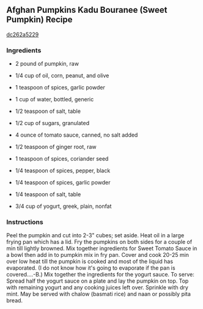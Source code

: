 ## Afghan Pumpkins Kadu Bouranee (Sweet Pumpkin) Recipe

[dc262a5229](http://cookeatshare.com/recipes/afghan-pumpkins-kadu-bouranee-sweet-pumpkin-62588)

### Ingredients

 - 2 pound of pumpkin, raw

 - 1/4 cup of oil, corn, peanut, and olive

 - 1 teaspoon of spices, garlic powder

 - 1 cup of water, bottled, generic

 - 1/2 teaspoon of salt, table

 - 1/2 cup of sugars, granulated

 - 4 ounce of tomato sauce, canned, no salt added

 - 1/2 teaspoon of ginger root, raw

 - 1 teaspoon of spices, coriander seed

 - 1/4 teaspoon of spices, pepper, black

 - 1/4 teaspoon of spices, garlic powder

 - 1/4 teaspoon of salt, table

 - 3/4 cup of yogurt, greek, plain, nonfat

### Instructions

Peel the pumpkin and cut into 2-3" cubes; set aside. Heat oil in a large frying pan which has a lid. Fry the pumpkins on both sides for a couple of min till lightly browned. Mix together ingredients for Sweet Tomato Sauce in a bowl then add in to pumpkin mix in fry pan. Cover and cook 20-25 min over low heat till the pumpkin is cooked and most of the liquid has evaporated. (I do not know how it's going to evaporate if the pan is covered....-B.) Mix together the ingredients for the yogurt sauce. To serve: Spread half the yogurt sauce on a plate and lay the pumpkin on top. Top with remaining yogurt and any cooking juices left over. Sprinkle with dry mint. May be served with chalow (basmati rice) and naan or possibly pita bread.